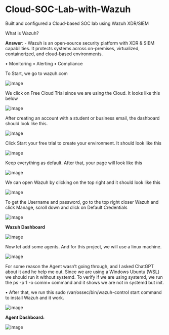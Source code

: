 # Cloud-SOC-Lab-with-Wazuh
Built and configured a Cloud-based SOC lab using Wazuh XDR/SIEM

What is Wazuh? 

**Answer**: - Wazuh is an open-source security platform with XDR & SIEM capabilities. It protects systems across on-premises, virtualized, containerized, and cloud-based environments. 

•	Monitoring 
•	Alerting
•	Compliance

To Start, we go to wazuh.com

![image](https://github.com/user-attachments/assets/aca90b7b-fdbb-4319-8ea4-620883073244)

We click on Free Cloud Trial since we are using the Cloud. It looks like this below

![image](https://github.com/user-attachments/assets/4cd6427d-36e3-4097-bc25-dd3167334e6d)

After creating an account with a student or business email, the dashboard should look like this.

![image](https://github.com/user-attachments/assets/4bd39e67-6518-4208-a654-a6a7a2acb794)

Click Start your free trial to create your environment. It should look like this

![image](https://github.com/user-attachments/assets/d4dbc050-7507-4996-883e-25658a1f26a7)

Keep everything as default. After that, your page will look like this 

![image](https://github.com/user-attachments/assets/b146007e-ff33-43db-8162-6a1fcb951d04)

We can open Wazuh by clicking on the top right and it should look like this

![image](https://github.com/user-attachments/assets/238b74cc-c9e2-46af-80ec-d20f7f8db2a8)

To get the Username and password, go to the top right closer Wazuh and click Manage, scroll down and click on Default Credentials

![image](https://github.com/user-attachments/assets/1c6a4fd0-2f83-4fe4-b727-173e7c415d28)

**Wazuh Dashboard**

![image](https://github.com/user-attachments/assets/5bd9365d-8379-4e1e-b75a-9e2bc1453885)

Now let add some agents. And for this project, we will use a linux machine.

![image](https://github.com/user-attachments/assets/77c08e50-2219-4880-849d-cf35d13a3fbf)

For some reason the Agent wasn’t going through, and I asked ChatGPT about it and he help me out. Since we are using a Windows Ubuntu (WSL) we should run it without systemd. To verify if we are using systemd, we run the ps -p 1 -o comm= command and it shows we are not in systemd but init.

•	After that, we run this sudo /var/ossec/bin/wazuh-control start command to install Wazuh and it work.

![image](https://github.com/user-attachments/assets/8a8ca4a9-6df3-4117-b7ba-62e2c816a5a9)

**Agent Dashboard:**

![image](https://github.com/user-attachments/assets/e177a520-4a71-41bd-bedb-58103ca398b3)





